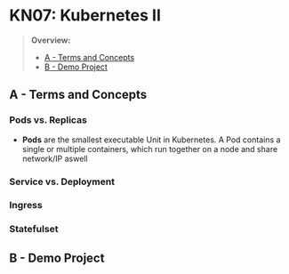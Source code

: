 # KN07: Kubernetes II

> **Overview:**
>	- [A - Terms and Concepts](#a---terms-and-concepts)
>	- [B - Demo Project](#b---demo-project)

## A - Terms and Concepts

### Pods vs. Replicas

- **Pods** are the smallest executable Unit in Kubernetes. A Pod contains a single or multiple containers, which run together on a node and share network/IP aswell

<!--Explanation-->

### Service vs. Deployment

<!--Explanation-->

### Ingress

<!--Explanation-->

### Statefulset

<!--Explanation-->

<!--Possible Example (No Database though)-->

## B - Demo Project